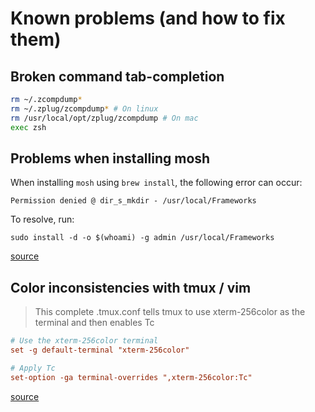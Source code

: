# Known problems (and how to fix them)

## Broken command tab-completion

```sh
rm ~/.zcompdump*
rm ~/.zplug/zcompdump* # On linux
rm /usr/local/opt/zplug/zcompdump # On mac
exec zsh
```

## Problems when installing mosh

When installing `mosh` using `brew install`, the following error can occur:

`Permission denied @ dir_s_mkdir - /usr/local/Frameworks`

To resolve, run:

`sudo install -d -o $(whoami) -g admin /usr/local/Frameworks`

[source](https://gist.github.com/irazasyed/7732946#gistcomment-2235469)

## Color inconsistencies with tmux / vim

> This complete .tmux.conf tells tmux to use xterm-256color as the terminal and then enables Tc

```conf
# Use the xterm-256color terminal
set -g default-terminal "xterm-256color"

# Apply Tc
set-option -ga terminal-overrides ",xterm-256color:Tc"
```

[source](https://github.com/tmux/tmux/issues/696#issuecomment-360629057)
